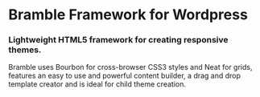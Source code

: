 Bramble Framework for Wordpress
===============================

### Lightweight HTML5 framework for creating responsive themes. ###

Bramble uses Bourbon for cross-browser CSS3 styles and Neat for grids, features an easy to use and powerful content builder, a drag and drop template creator and is ideal for child theme creation.
